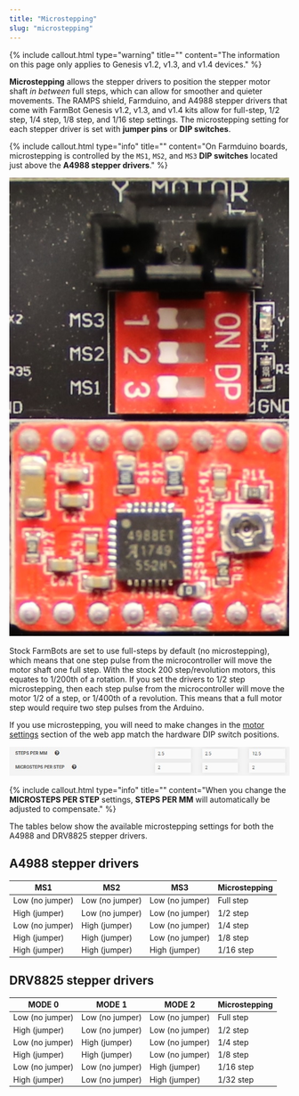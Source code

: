 ```yaml
---
title: "Microstepping"
slug: "microstepping"
---
```


{%
include callout.html
type="warning"
title=""
content="The information on this page only applies to Genesis v1.2, v1.3, and v1.4 devices."
%}

**Microstepping** allows the stepper drivers to position the stepper motor shaft *in between* full steps, which can allow for smoother and quieter movements. The RAMPS shield, Farmduino, and A4988 stepper drivers that come with FarmBot Genesis v1.2, v1.3, and v1.4 kits allow for full-step, 1/2 step, 1/4 step, 1/8 step, and 1/16 step settings. The microstepping setting for each stepper driver is set with **jumper pins** or **DIP switches**.

{%
include callout.html
type="info"
title=""
content="On Farmduino boards, microstepping is controlled by the `MS1`, `MS2`, and `MS3` **DIP switches** located just above the **A4988 stepper drivers**."
%}

![microstepping dip switches](_images/microstepping_dip_switches.jpg)

Stock FarmBots are set to use full-steps by default (no microstepping), which means that one step pulse from the microcontroller will move the motor shaft one full step. With the stock 200 step/revolution motors, this equates to 1/200th of a rotation. If you set the drivers to 1/2 step microstepping, then each step pulse from the microcontroller will move the motor 1/2 of a step, or 1/400th of a revolution. This means that a full motor step would require two step pulses from the Arduino.

If you use microstepping, you will need to make changes in the [motor settings](../../app/settings/motors.md#steps-per-mm) section of the web app match the hardware DIP switch positions.

![MICROSTEP SETTINGS](_images/MICROSTEP_SETTINGS.jpg)

{%
include callout.html
type="info"
title=""
content="When you change the **MICROSTEPS PER STEP** settings, **STEPS PER MM** will automatically be adjusted to compensate."
%}

The tables below show the available microstepping settings for both the A4988 and DRV8825 stepper drivers.

## A4988 stepper drivers

MS1 | MS2 | MS3 | Microstepping
--- | --- | --- | -------------
Low (no jumper) | Low (no jumper) | Low (no jumper) | Full step
High (jumper) | Low (no jumper) | Low (no jumper) | 1/2 step
Low (no jumper) | High (jumper) | Low (no jumper) | 1/4 step
High (jumper) | High (jumper) | Low (no jumper) | 1/8 step
High (jumper) | High (jumper) | High (jumper) | 1/16 step

## DRV8825 stepper drivers

MODE 0 | MODE 1 | MODE 2 | Microstepping
------ | ------ | ------ | -------------
Low (no jumper) | Low (no jumper) | Low (no jumper) | Full step
High (jumper) | Low (no jumper) | Low (no jumper) | 1/2 step
Low (no jumper) | High (jumper) | Low (no jumper) | 1/4 step
High (jumper) | High (jumper) | Low (no jumper) | 1/8 step
Low (no jumper) | Low (no jumper) | High (jumper) | 1/16 step
High (jumper) | Low (no jumper) | High (jumper) | 1/32 step
